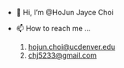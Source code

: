 - 👋 Hi, I’m @HoJun Jayce Choi

- 📫 How to reach me ...
  1. hojun.choi@ucdenver.edu
  2. chj5233@gmail.com

<!---
Choihojun/Choihojun is a ✨ special ✨ repository because its `README.md` (this file) appears on your GitHub profile.
You can click the Preview link to take a look at your changes.
--->
